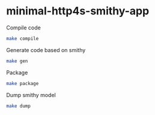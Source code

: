 # minimal-http4s-smithy-app

Compile code 
```bash 
make compile 
```

Generate code based on smithy
```bash
make gen
```

Package 
```bash
make package

```

Dump smithy model 
```bash 
make dump
```

